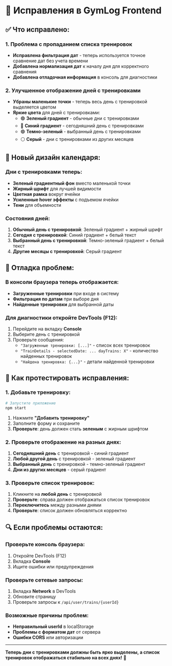 # 🔧 Исправления в GymLog Frontend

## ✅ Что исправлено:

### 1. **Проблема с пропаданием списка тренировок**
- **Исправлена фильтрация дат** - теперь используется точное сравнение дат без учета времени
- **Добавлена нормализация дат** к началу дня для корректного сравнения
- **Добавлена отладочная информация** в консоль для диагностики

### 2. **Улучшенное отображение дней с тренировками**
- **Убраны маленькие точки** - теперь весь день с тренировкой выделяется цветом
- **Яркие цвета** для дней с тренировками:
  - 🟢 **Зеленый градиент** - обычные дни с тренировками
  - 🔵 **Синий градиент** - сегодняшний день с тренировками  
  - 🟢 **Темно-зеленый** - выбранный день с тренировками
  - ⚪ **Серый** - дни с тренировками из других месяцев

## 🎨 Новый дизайн календаря:

### Дни с тренировками теперь:
- **Зеленый градиентный фон** вместо маленькой точки
- **Жирный шрифт** для лучшей видимости
- **Цветная рамка** вокруг ячейки
- **Усиленные hover эффекты** с подъемом ячейки
- **Тени** для объемности

### Состояния дней:
1. **Обычный день с тренировкой**: Зеленый градиент + жирный шрифт
2. **Сегодня с тренировкой**: Синий градиент + белый текст
3. **Выбранный день с тренировкой**: Темно-зеленый градиент + белый текст
4. **Другие месяцы с тренировкой**: Серый градиент

## 🐛 Отладка проблем:

### В консоли браузера теперь отображается:
- **Загруженные тренировки** при входе в систему
- **Фильтрация по датам** при выборе дня
- **Найденные тренировки** для выбранной даты

### Для диагностики откройте DevTools (F12):
1. Перейдите на вкладку **Console**
2. Выберите день с тренировкой
3. Проверьте сообщения:
   - `"Загруженные тренировки: [...]"` - список всех тренировок
   - `"TrainDetails - selectedDate: ... dayTrains: X"` - количество найденных тренировок
   - `"Найдена тренировка: {...}"` - детали найденной тренировки

## 🚀 Как протестировать исправления:

### 1. Добавьте тренировку:
```bash
# Запустите приложение
npm start
```

1. Нажмите **"Добавить тренировку"**
2. Заполните форму и сохраните
3. **Проверьте**: день должен стать **зеленым** с жирным шрифтом

### 2. Проверьте отображение на разных днях:
1. **Сегодняшний день** с тренировкой - синий градиент
2. **Любой другой день** с тренировкой - зеленый градиент  
3. **Выбранный день** с тренировкой - темно-зеленый градиент
4. **Дни из других месяцев** - серый градиент

### 3. Проверьте список тренировок:
1. Кликните на **любой день** с тренировкой
2. **Проверьте**: справа должен отображаться список тренировок
3. **Переключитесь** между разными днями
4. **Проверьте**: список должен обновляться корректно

## 🔍 Если проблемы остаются:

### Проверьте консоль браузера:
1. Откройте DevTools (F12)
2. Вкладка **Console**
3. Ищите ошибки или предупреждения

### Проверьте сетевые запросы:
1. Вкладка **Network** в DevTools
2. Обновите страницу
3. Проверьте запросы к `/api/user/trains/{userId}`

### Возможные причины проблем:
- **Неправильный userId** в localStorage
- **Проблемы с форматом дат** от сервера
- **Ошибки CORS** или авторизации

---

**Теперь дни с тренировками должны быть ярко выделены, а список тренировок отображаться стабильно на всех днях!** 🎉

